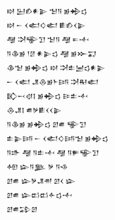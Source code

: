 <div class='block'>
<div class='line'>𒊭 𒌨𒁓𒀭𒉌 𒈠𒀀 𒂊𒄈𒌓</div>
<div class='line'>𒊭 𒀸 𒌋𒅗𒄭𒅗 𒀾𒁓𒌋𒉌</div>
<div class='line'>𒆷 𒋫𒊍𒋛 𒈠𒀀 𒆷 𒋰𒋾</div>
<div class='line'>𒀀𒆠𒂊 𒁹𒆪 𒀭𒉌𒌓 𒆷 𒂊𒁍𒍑</div>
<div class='line'>𒆠𒈠 𒂊𒄈𒌓 𒊭 𒋫𒉺𒅁𒌓𒀭𒉌</div>
<div class='line'>𒀸 𒌋𒅗 𒂗𒁲𒂊𒈨𒅀 𒋫𒊑𒅗</div>
<div class='line'>𒃼𒁁𒋼𒋙 𒂊𒄈𒌓 𒄿𒉺𒋾</div>
<div class='line'>𒁲𒂗𒋙 𒌑𒃻𒀾𒌋𒌋𒉌</div>
<div class='line'>𒀀𒆠𒂊 𒂊𒄈𒌓 𒇻𒌑 𒊍𒋛</div>
<div class='line'>𒉺𒉌𒅀 𒀸 𒌋𒅗𒄭𒅀𒈠 𒂊𒄈𒌓</div>
<div class='line'>𒀀𒈥 𒆷 𒀀𒉺𒋾 𒆷 𒀀𒊓𒊍𒋛</div>
<div class='line'>𒅇 𒇽𒀀𒆥 𒃻 𒀀𒈾</div>
<div class='line'>𒇻𒌑 𒇽𒃻𒂗𒉣 𒇻𒌋 𒇽</div>
<div class='line'>𒇻𒌑 𒇽𒆗𒆗𒅆𒌓𒋾</div>
<div class='line'>𒇻𒌑𒁉𒇻</div>
</div>